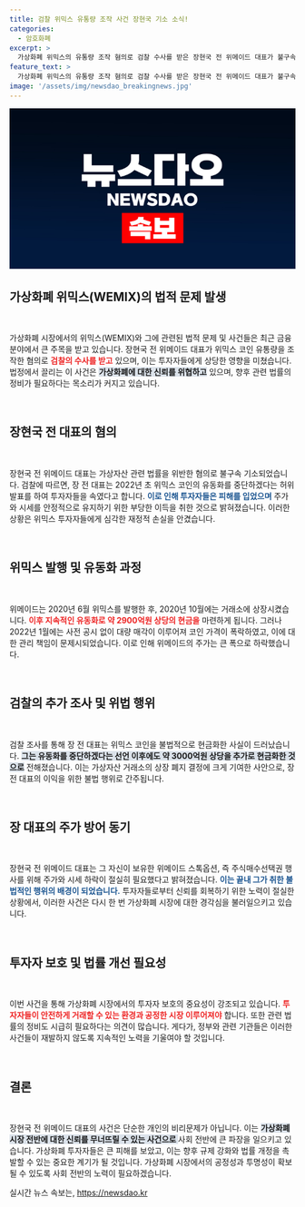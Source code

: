 ```yaml
---
title: 검찰 위믹스 유통량 조작 사건 장현국 기소 소식!
categories:
  - 암호화폐
excerpt: >
  가상화폐 위믹스의 유통량 조작 혐의로 검찰 수사를 받은 장현국 전 위메이드 대표가 불구속 기소됐다. 그는 허위 발표로 투자자를 유인하고, 3000억원 상당의 현금화를 통해 주가 방어를 시도한 혐의를 받고 있다. 이 사건의 전말이 궁금하다면 클릭하세요!
feature_text: >
  가상화폐 위믹스의 유통량 조작 혐의로 검찰 수사를 받은 장현국 전 위메이드 대표가 불구속 기소됐다. 그는 허위 발표로 투자자를 유인하고, 3000억원 상당의 현금화를 통해 주가 방어를 시도한 혐의를 받고 있다. 이 사건의 전말이 궁금하다면 클릭하세요!
image: '/assets/img/newsdao_breakingnews.jpg'
---
```


<p><img src="/assets/img/newsdao_breakingnews.jpg" alt="cryptoinkorea 속보" /></p>

<h2 data-ke-size="size26">가상화폐 위믹스(WEMIX)의 법적 문제 발생</h2>

<p data-ke-size="size16">&nbsp;</p>

<p>가상화폐 시장에서의 위믹스(WEMIX)와 그에 관련된 법적 문제 및 사건들은 최근 금융 분야에서 큰 주목을 받고 있습니다. 장현국 전 위메이드 대표가 위믹스 코인 유통량을 조작한 혐의로 <b><span style="color: #ee2323;">검찰의 수사를 받고</span></b> 있으며, 이는 투자자들에게 상당한 영향을 미쳤습니다. 법정에서 끌리는 이 사건은 <b><span style="background-color: #21538527;">가상화폐에 대한 신뢰를 위협하고</span></b> 있으며, 향후 관련 법률의 정비가 필요하다는 목소리가 커지고 있습니다. </p>

<p data-ke-size="size16">&nbsp;</p>

<h2 data-ke-size="size26">장현국 전 대표의 혐의</h2>

<p data-ke-size="size16">&nbsp;</p>

<p>장현국 전 위메이드 대표는 가상자산 관련 법률을 위반한 혐의로 불구속 기소되었습니다. 검찰에 따르면, 장 전 대표는 2022년 초 위믹스 코인의 유동화를 중단하겠다는 허위 발표를 하여 투자자들을 속였다고 합니다. <b><span style="color: #1a5490;">이로 인해 투자자들은 피해를 입었으며</span></b> 주가와 시세를 안정적으로 유지하기 위한 부당한 이득을 취한 것으로 밝혀졌습니다. 이러한 상황은 위믹스 투자자들에게 심각한 재정적 손실을 안겼습니다.</p>

<p data-ke-size="size16">&nbsp;</p>

<h2 data-ke-size="size26">위믹스 발행 및 유동화 과정</h2>

<p data-ke-size="size16">&nbsp;</p>

<p>위메이드는 2020년 6월 위믹스를 발행한 후, 2020년 10월에는 거래소에 상장시켰습니다. <b><span style="color: #ee2323;">이후 지속적인 유동화로 약 2900억원 상당의 현금을</span></b> 마련하게 됩니다. 그러나 2022년 1월에는 사전 공시 없이 대량 매각이 이루어져 코인 가격이 폭락하였고, 이에 대한 관리 책임이 문제시되었습니다. 이로 인해 위메이드의 주가는 큰 폭으로 하락했습니다.</p>

<p data-ke-size="size16">&nbsp;</p>

<h2 data-ke-size="size26">검찰의 추가 조사 및 위법 행위</h2>

<p data-ke-size="size16">&nbsp;</p>

<p>검찰 조사를 통해 장 전 대표는 위믹스 코인을 불법적으로 현금화한 사실이 드러났습니다. <b><span style="background-color: #21538527;">그는 유동화를 중단하겠다는 선언 이후에도 약 3000억원 상당을 추가로 현금화한 것으로</span></b> 전해졌습니다. 이는 가상자산 거래소의 상장 폐지 결정에 크게 기여한 사안으로, 장 전 대표의 이익을 위한 불법 행위로 간주됩니다.</p>

<p data-ke-size="size16">&nbsp;</p>

<h2 data-ke-size="size26">장 대표의 주가 방어 동기</h2>

<p data-ke-size="size16">&nbsp;</p>

<p>장현국 전 위메이드 대표는 그 자신이 보유한 위메이드 스톡옵션, 즉 주식매수선택권 행사를 위해 주가와 시세 하락이 절실히 필요했다고 밝혀졌습니다. <b><span style="color: #1a5490;">이는 끝내 그가 취한 불법적인 행위의 배경이 되었습니다.</span></b> 투자자들로부터 신뢰를 회복하기 위한 노력이 절실한 상황에서, 이러한 사건은 다시 한 번 가상화폐 시장에 대한 경각심을 불러일으키고 있습니다.</p>

<p data-ke-size="size16">&nbsp;</p>

<h2 data-ke-size="size26">투자자 보호 및 법률 개선 필요성</h2>

<p data-ke-size="size16">&nbsp;</p>

<p>이번 사건을 통해 가상화폐 시장에서의 투자자 보호의 중요성이 강조되고 있습니다. <b><span style="color: #ee2323;">투자자들이 안전하게 거래할 수 있는 환경과 공정한 시장 이루어져야</span></b> 합니다. 또한 관련 법률의 정비도 시급히 필요하다는 의견이 많습니다. 게다가, 정부와 관련 기관들은 이러한 사건들이 재발하지 않도록 지속적인 노력을 기울여야 할 것입니다.</p>

<p data-ke-size="size16">&nbsp;</p>

<h2 data-ke-size="size26">결론</h2>

<p data-ke-size="size16">&nbsp;</p>

<p>장현국 전 위메이드 대표의 사건은 단순한 개인의 비리문제가 아닙니다. 이는 <b><span style="background-color: #21538527;">가상화폐 시장 전반에 대한 신뢰를 무너뜨릴 수 있는 사건으로 </span></b> 사회 전반에 큰 파장을 일으키고 있습니다. 가상화폐 투자자들은 큰 피해를 보았고, 이는 향후 규제 강화와 법률 개정을 촉발할 수 있는 중요한 계기가 될 것입니다. 가상화폐 시장에서의 공정성과 투명성이 확보될 수 있도록 사회 전반의 노력이 필요하겠습니다.</p>
실시간 뉴스 속보는, <a href="https://newsdao.kr" rel="dofollow">https://newsdao.kr</a>


